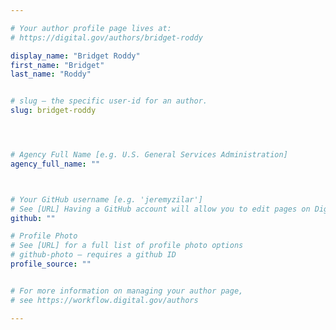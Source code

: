 ```yaml
---

# Your author profile page lives at:
# https://digital.gov/authors/bridget-roddy

display_name: "Bridget Roddy"
first_name: "Bridget"
last_name: "Roddy"


# slug — the specific user-id for an author.
slug: bridget-roddy




# Agency Full Name [e.g. U.S. General Services Administration]
agency_full_name: ""



# Your GitHub username [e.g. 'jeremyzilar']
# See [URL] Having a GitHub account will allow you to edit pages on DigitalGov. The image used in your GitHub account can also be used to populate your digital.gov profile photo.
github: ""

# Profile Photo
# See [URL] for a full list of profile photo options
# github-photo — requires a github ID
profile_source: ""


# For more information on managing your author page,
# see https://workflow.digital.gov/authors

---
```

